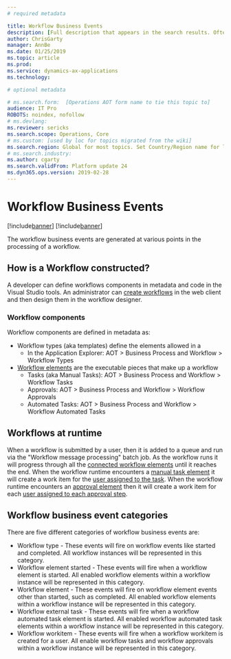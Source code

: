 ```yaml
---
# required metadata

title: Workflow Business Events
description: [Full description that appears in the search results. Often the first paragraph of your topic.]
author: ChrisGarty
manager: AnnBe
ms.date: 01/25/2019
ms.topic: article
ms.prod: 
ms.service: dynamics-ax-applications
ms.technology: 

# optional metadata

# ms.search.form:  [Operations AOT form name to tie this topic to]
audience: IT Pro
ROBOTS: noindex, nofollow
# ms.devlang: 
ms.reviewer: sericks
ms.search.scope: Operations, Core
# ms.custom: [used by loc for topics migrated from the wiki]
ms.search.region: Global for most topics. Set Country/Region name for localizations
# ms.search.industry: 
ms.author: cgarty
ms.search.validFrom: Platform update 24
ms.dyn365.ops.version: 2019-02-28
---
```


# Workflow Business Events

[!include[banner](../includes/banner.md)]
[!include[banner](../includes/preview-banner.md)]

The workflow business events are generated at various points in the processing of a workflow.   

## How is a Workflow constructed?

A developer can define workflows components in metadata and code in the Visual Studio tools.
An administrator can [create workflows](../../fin-and-ops/organization-administration/create-workflow) in the web client and then design them in the workflow designer.

### Workflow components
Workflow components are defined in metadata as:
- Workflow types (aka templates) define the elements allowed in a 
     - In the Application Explorer: AOT > Business Process and Workflow > Workflow Types 
- [Workflow elements](../../fin-and-ops/organization-administration/workflow-elements) are the executable pieces that make up a workflow
     - Tasks (aka Manual Tasks): AOT > Business Process and Workflow > Workflow Tasks
     - Approvals: AOT > Business Process and Workflow > Workflow Approvals
     - Automated Tasks: AOT > Business Process and Workflow > Workflow Automated Tasks

## Workflows at runtime
When a workflow is submitted by a user, then it is added to a queue and run via the "Workflow message processing" batch job. As the workflow runs it will progress through all the [connected workflow elements](../../fin-and-ops/organization-administration/create-workflow#connect-the-elements) until it reaches the end. When the workflow runtime encounters a [manual task element](../../fin-and-ops/organization-administration/workflow-elements#manual-task) it will create a work item for the [user assigned to the task](../../fin-and-ops/organization-administration/configure-manual-task-workflow#assign-the-task). When the workflow runtime encounters an [approval element](../../fin-and-ops/organization-administration/workflow-elements#approval-processes) then it will create a work item for each [user assigned to each approval step](../../fin-and-ops/organization-administration/configure-approval-step-workflow#assign-the-approval-step).

## Workflow business event categories

There are five different categories of workflow business events are: 
- Workflow type - These events will fire on workflow events like started and completed. All workflow instances will be represented in this category.
- Workflow element started - These events will fire when a workflow element is started. All enabled workflow elements within a workflow instance will be represented in this category. 
- Workflow element - These events will fire on workflow element events other than started, such as completed. All enabled workflow elements within a workflow instance will be represented in this category. 
- Workflow external task - These events will fire when a workflow automated task element is started. All enabled workflow automated task elements within a workflow instance will be represented in this category. 
- Workflow workitem - These events will fire when a workflow workitem is created for a user. All enable workflow tasks and workflow approvals within a workflow instance will be represented in this category. 


